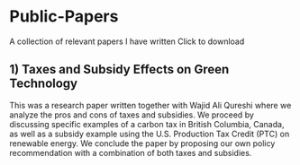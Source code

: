 # Public-Papers
A collection of relevant papers I have written
Click to download
## 1) Taxes and Subsidy Effects on Green Technology
This was a research paper written together with Wajid Ali Qureshi where we analyze the pros and cons of taxes and subsidies. We proceed by discussing specific examples of a carbon tax in British Columbia, Canada, as well as a subsidy example using the U.S. Production Tax Credit (PTC) on renewable energy. We conclude the paper by proposing our own policy recommendation with a combination of both taxes and subsidies. 
